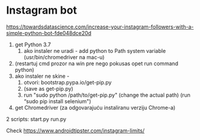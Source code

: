 # Instagram bot
https://towardsdatascience.com/increase-your-instagram-followers-with-a-simple-python-bot-fde048dce20d

1. get Python 3.7
	1. ako instaler ne uradi - add python to Path system variable (usr/bin/chromedriver na mac-u)
2. (restartuj cmd prozor na win pre nego pokusas opet run command python)
3. ako instaler ne skine - 
    1. otvori: bootstrap.pypa.io/get-pip.py 
    2. (save as get-pip.py)
    3. run "sudo python /path/to/get-pip.py" (change the actual path)
(run “sudo pip install selenium")
4. get Chromedriver (za odgovarajuću instaliranu verziju Chrome-a)


2 scripts:
start.py
run.py


Check https://www.androidtipster.com/instagram-limits/
